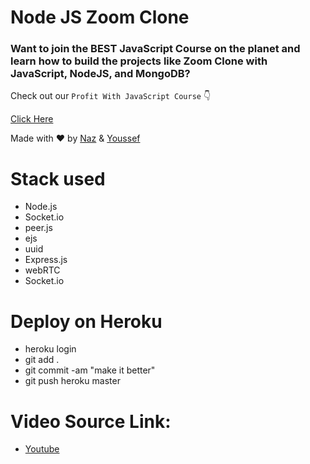 # Node JS Zoom Clone

### Want to join the BEST JavaScript Course on the planet and learn how to build the projects like Zoom Clone with JavaScript, NodeJS, and MongoDB?

Check out our `Profit With JavaScript Course`    :point_down: 

[Click Here](https://cleverprogrammer.unstacksite.com/pwj?utm_source=github&utm_medium=repo&utm_content=5-aug-live-zoom-clone-youssef-naz&utm_campaign=live-everyday&utm_term=warm)

Made with :heart: by [Naz](https://www.instagram.com/nazdumanskyy/) & [Youssef](https://www.instagram.com/youcef.dev/)

# Stack used 

- Node.js
- Socket.io
- peer.js
- ejs
- uuid
- Express.js
- webRTC
- Socket.io

# Deploy on Heroku 

- heroku login
- git add .
- git commit -am "make it better"
- git push heroku master

# Video Source Link:

- [Youtube](https://www.youtube.com/watch?v=ZVznzY7EjuY)
